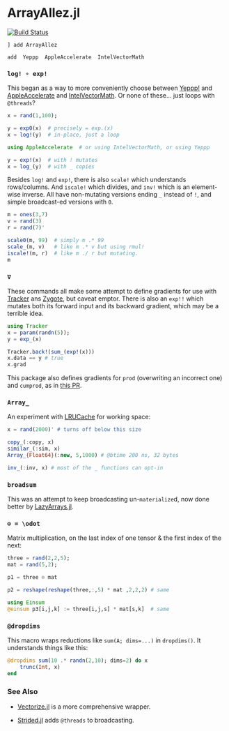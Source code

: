 # ArrayAllez.jl

[![Build Status](https://travis-ci.org/mcabbott/ArrayAllez.jl.svg?branch=master)](https://travis-ci.org/mcabbott/ArrayAllez.jl)

```
] add ArrayAllez

add  Yeppp  AppleAccelerate  IntelVectorMath
```

### `log! ∘ exp!`

This began as a way to more conveniently choose between [Yeppp!](https://github.com/JuliaMath/Yeppp.jl) 
and [AppleAccelerate](https://github.com/JuliaMath/AppleAccelerate.jl) and [IntelVectorMath](https://github.com/JuliaMath/IntelVectorMath.jl).
Or none of these... just loops with `@threads`?

```julia
x = rand(1,100);

y = exp0(x)  # precisely = exp.(x)
x ≈ log!(y)  # in-place, just a loop

using AppleAccelerate  # or using IntelVectorMath, or using Yeppp

y = exp!(x)  # with ! mutates
x = log_(y)  # with _ copies
```

Besides `log!` and `exp!`, there is also `scale!` which understands rows/columns. 
And `iscale!` which divides, and `inv!` which is an element-wise inverse.
All have non-mutating versions ending `_` instead of `!`, and simple broadcast-ed versions with `0`.

```julia
m = ones(3,7)
v = rand(3)
r = rand(7)'

scale0(m, 99)  # simply m .* 99
scale_(m, v)   # like m .* v but using rmul!
iscale!(m, r)  # like m ./ r but mutating.
m
```

### `∇`

These commands all make some attempt to define gradients for use with 
[Tracker](https://github.com/FluxML/Tracker.jl) ans 
[Zygote](https://github.com/FluxML/Zygote.jl), but caveat emptor. 
There is also an `exp!!` which mutates both its forward input and its backward gradient, 
which may be a terrible idea.

```julia
using Tracker
x = param(randn(5));
y = exp_(x)

Tracker.back!(sum_(exp!(x)))
x.data == y # true
x.grad
```

This package also defines gradients for `prod` (overwriting an incorrect one) and `cumprod`, 
as in [this PR](https://github.com/FluxML/Flux.jl/pull/524). 

### `Array_`

An experiment with [LRUCache](https://github.com/JuliaCollections/LRUCache.jl) for working space:

```julia
x = rand(2000)' # turns off below this size

copy_(:copy, x)
similar_(:sim, x)
Array_{Float64}(:new, 5,1000) # @btime 200 ns, 32 bytes

inv_(:inv, x) # most of the _ functions can opt-in
```

### `broadsum`

This was an attempt to keep broadcasting un-`materialize`d, 
now done better by [LazyArrays.jl](https://github.com/JuliaArrays/LazyArrays.jl#broadcasting). 

### `⊙ = \odot`

Matrix multiplication, on the last index of one tensor & the first index of the next:

```julia
three = rand(2,2,5);
mat = rand(5,2);

p1 = three ⊙ mat

p2 = reshape(reshape(three,:,5) * mat ,2,2,2) # same

using Einsum
@einsum p3[i,j,k] := three[i,j,s] * mat[s,k]  # same
```

### `@dropdims`

This macro wraps reductions like `sum(A; dims=...)` in `dropdims()`.
It understands things like this:

```julia
@dropdims sum(10 .* randn(2,10); dims=2) do x
    trunc(Int, x)
end
```

### See Also

* [Vectorize.jl](https://github.com/rprechelt/Vectorize.jl) is a more comprehensive wrapper. 

* [Strided.jl](https://github.com/Jutho/Strided.jl) adds `@threads` to broadcasting. 

